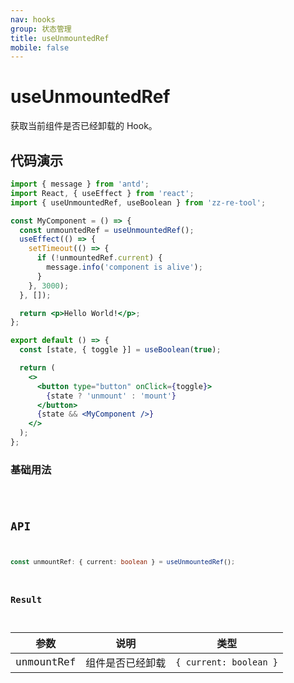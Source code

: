 ```yaml
---
nav: hooks
group: 状态管理
title: useUnmountedRef
mobile: false
---
```


# useUnmountedRef

获取当前组件是否已经卸载的 Hook。

## 代码演示
```jsx
import { message } from 'antd';
import React, { useEffect } from 'react';
import { useUnmountedRef, useBoolean } from 'zz-re-tool';

const MyComponent = () => {
  const unmountedRef = useUnmountedRef();
  useEffect(() => {
    setTimeout(() => {
      if (!unmountedRef.current) {
        message.info('component is alive');
      }
    }, 3000);
  }, []);

  return <p>Hello World!</p>;
};

export default () => {
  const [state, { toggle }] = useBoolean(true);

  return (
    <>
      <button type="button" onClick={toggle}>
        {state ? 'unmount' : 'mount'}
      </button>
      {state && <MyComponent />}
    </>
  );
};
```

### 基础用法

<code hideActions='["CSB"]' src="./demo/demo1.tsx" />

## API

```typescript
const unmountRef: { current: boolean } = useUnmountedRef();
```

### Result

| 参数       | 说明             | 类型                   |
| ---------- | ---------------- | ---------------------- |
| unmountRef | 组件是否已经卸载 | `{ current: boolean }` |
